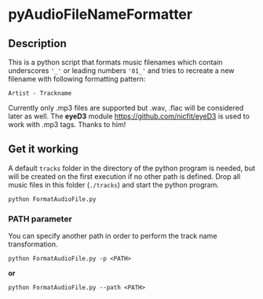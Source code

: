 # pyAudioFileNameFormatter

## Description

This is a python script that formats music filenames which contain underscores `'_'` or leading numbers `'01_'` and tries to recreate a new filename with following formatting pattern:

`Artist - Trackname`

Currently only .mp3 files are supported but .wav, .flac will be considered later as well.
The **eyeD3** module <https://github.com/nicfit/eyeD3> is used to work with .mp3 tags. Thanks to him!

## Get it working

A default `tracks` folder in the directory of the python program is needed, but will be created on the first execution if no other path is defined.
Drop all music files in this folder (`./tracks`) and start the python program.

```console
python FormatAudioFile.py
```

### PATH parameter

You can specify another path in order to perform the track name transformation.

```console
python FormatAudioFile.py -p <PATH>
```

**or**

```console
python FormatAudioFile.py --path <PATH>
```
